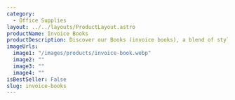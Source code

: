 ```yaml
---
category:
  - Office Supplies
layout: ../../layouts/ProductLayout.astro
productName: Invoice Books
productDescription: Discover our Books (invoice books), a blend of style, functionality, and quality that stands out. Perfect for your everyday needs.
imageUrls:
  image1: "/images/products/invoice-book.webp"
  image2: ""
  image3: ""
  image4: ""
isBestSeller: False
slug: invoice-books
---
```


